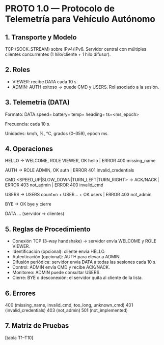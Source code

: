 # PROTO 1.0 — Protocolo de Telemetría para Vehículo Autónomo

## 1. Transporte y Modelo
TCP (SOCK_STREAM) sobre IPv4/IPv6. Servidor central con múltiples clientes concurrentes (1 hilo/cliente + 1 hilo difusor).

## 2. Roles
- VIEWER: recibe DATA cada 10 s.
- ADMIN: AUTH exitoso → puede CMD y USERS. Rol asociado a la sesión.

## 3. Telemetría (DATA)
Formato: DATA speed=<kmh> battery=<pct> temp=<celsius> heading=<deg> ts=<ms_epoch>

Frecuencia: cada 10 s. 

Unidades: km/h, %, °C, grados (0–359), epoch ms.

## 4. Operaciones
HELLO <name> → WELCOME, ROLE VIEWER, OK hello <name> | ERROR 400 missing_name

AUTH <user> <pass> → ROLE ADMIN, OK auth | ERROR 401 invalid_credentials

CMD <SPEED_UP|SLOW_DOWN|TURN_LEFT|TURN_RIGHT> → ACK/NACK | ERROR 403 not_admin | ERROR 400 invalid_cmd

USERS → USERS count=n + USER… + OK users | ERROR 403 not_admin

BYE → OK bye y cierre

DATA … (servidor → clientes)

## 5. Reglas de Procedimiento
* Conexión TCP (3-way handshake) → servidor envía WELCOME y ROLE VIEWER.
* Identificación (opcional): cliente envía HELLO.
* Autenticación (opcional): AUTH para elevar a ADMIN.
* Difusión periódica: servidor envía DATA a todas las sesiones cada 10 s.
* Control: ADMIN envía CMD y recibe ACK/NACK.
* Monitoreo: ADMIN puede consultar USERS.
* Cierre: BYE o desconexión; el servidor quita al cliente de la lista.

## 6. Errores
400 (missing_name, invalid_cmd, too_long, unknown_cmd)
401 (invalid_credentials)
403 (not_admin)
501 (not_implemented)

## 7. Matriz de Pruebas
[tabla T1–T10]
